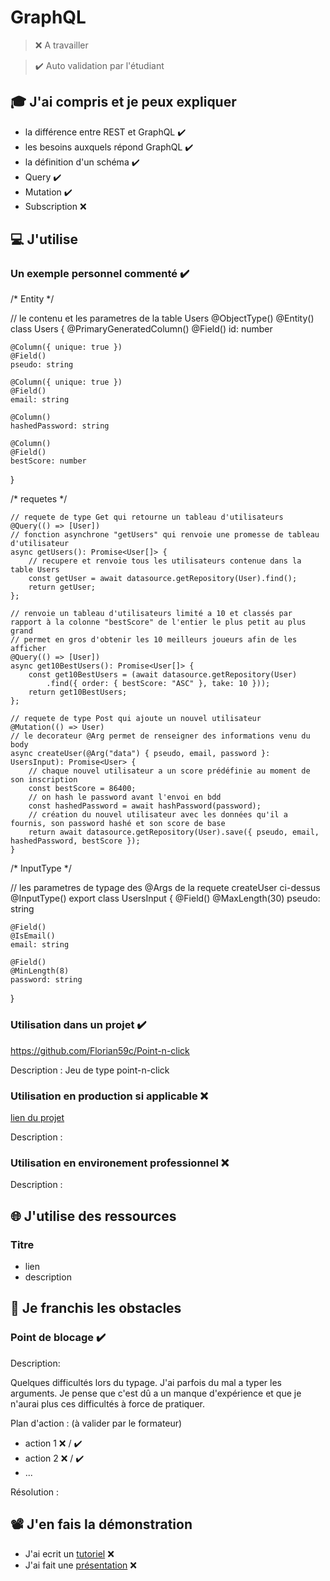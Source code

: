 # GraphQL

> ❌ A travailler

> ✔️ Auto validation par l'étudiant

## 🎓 J'ai compris et je peux expliquer

- la différence entre REST et GraphQL ✔️
- les besoins auxquels répond GraphQL ✔️
- la définition d'un schéma ✔️
- Query ✔️
- Mutation ✔️
- Subscription ❌

## 💻 J'utilise

### Un exemple personnel commenté ✔️

/* Entity */


// le contenu et les parametres de la table Users
@ObjectType()
@Entity()
class Users {
    @PrimaryGeneratedColumn()
    @Field()
    id: number

    @Column({ unique: true })
    @Field()
    pseudo: string

    @Column({ unique: true })
    @Field()
    email: string

    @Column()
    hashedPassword: string

    @Column()
    @Field()
    bestScore: number
}


/* requetes */


    // requete de type Get qui retourne un tableau d'utilisateurs
    @Query(() => [User])
    // fonction asynchrone "getUsers" qui renvoie une promesse de tableau d'utilisateur
    async getUsers(): Promise<User[]> {
        // recupere et renvoie tous les utilisateurs contenue dans la table Users
        const getUser = await datasource.getRepository(User).find();
        return getUser;
    };

    // renvoie un tableau d'utilisateurs limité a 10 et classés par rapport à la colonne "bestScore" de l'entier le plus petit au plus grand
    // permet en gros d'obtenir les 10 meilleurs joueurs afin de les afficher
    @Query(() => [User])
    async get10BestUsers(): Promise<User[]> {
        const get10BestUsers = (await datasource.getRepository(User)
            .find({ order: { bestScore: "ASC" }, take: 10 }));
        return get10BestUsers;
    };

    // requete de type Post qui ajoute un nouvel utilisateur
    @Mutation(() => User)
    // le decorateur @Arg permet de renseigner des informations venu du body
    async createUser(@Arg("data") { pseudo, email, password }: UsersInput): Promise<User> {
        // chaque nouvel utilisateur a un score prédéfinie au moment de son inscription
        const bestScore = 86400;
        // on hash le password avant l'envoi en bdd
        const hashedPassword = await hashPassword(password);
        // création du nouvel utilisateur avec les données qu'il a fournis, son password hashé et son score de base
        return await datasource.getRepository(User).save({ pseudo, email, hashedPassword, bestScore });
    }


/* InputType */


// les parametres de typage des @Args de la requete createUser ci-dessus
@InputType()
export class UsersInput {
    @Field()
    @MaxLength(30)
    pseudo: string

    @Field()
    @IsEmail()
    email: string

    @Field()
    @MinLength(8)
    password: string
}

### Utilisation dans un projet ✔️

https://github.com/Florian59c/Point-n-click

Description : Jeu de type point-n-click

### Utilisation en production si applicable ❌

[lien du projet](...)

Description :

### Utilisation en environement professionnel ❌

Description :

## 🌐 J'utilise des ressources

### Titre

- lien
- description

## 🚧 Je franchis les obstacles

### Point de blocage ✔️

Description:

Quelques difficultés lors du typage. J'ai parfois du mal a typer les arguments. Je pense que c'est dû a un manque d'expérience et que je n'aurai plus ces difficultés à force de pratiquer.

Plan d'action : (à valider par le formateur)

- action 1 ❌ / ✔️
- action 2 ❌ / ✔️
- ...

Résolution :

## 📽️ J'en fais la démonstration

- J'ai ecrit un [tutoriel](...) ❌
- J'ai fait une [présentation](...) ❌ 
